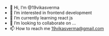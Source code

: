 - 👋 Hi, I’m @19vikasverma
- 👀 I’m interested in frontend development
- 🌱 I’m currently learning react js
- 💞️ I’m looking to collaborate on ...
- 📫 How to reach me 19vikasverma@gmail.com

<!---
19vikasverma/19vikasverma is a ✨ special ✨ repository because its `README.md` (this file) appears on your GitHub profile.
You can click the Preview link to take a look at your changes.
--->
